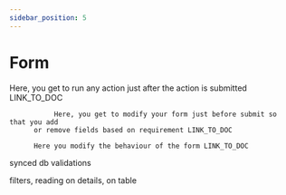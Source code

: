 ```yaml
---
sidebar_position: 5
---
```


# Form

   Here, you get to run any action just after the action is submitted
          LINK_TO_DOC

               Here, you get to modify your form just before submit so that you add
          or remove fields based on requirement LINK_TO_DOC

          Here you modify the behaviour of the form LINK_TO_DOC



synced db validations

filters, reading on details, on table